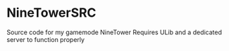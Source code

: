 # NineTowerSRC
Source code for my gamemode NineTower
Requires ULib and a dedicated server to function properly
